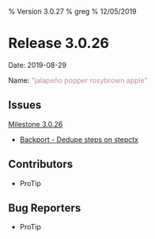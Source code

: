 % Version 3.0.27
% greg
% 12/05/2019

Release 3.0.26
===========

Date: 2019-08-29

Name: <span style="color: rosybrown"><span class="glyphicon glyphicon-apple"></span> "jalapeño popper rosybrown apple"</span>

## Issues

[Milestone 3.0.26](https://github.com/rundeck/rundeck/milestone/118)

* [Backport - Dedupe steps on stepctx](https://github.com/rundeck/rundeck/pull/5165)

## Contributors

* ProTip

## Bug Reporters

* ProTip
